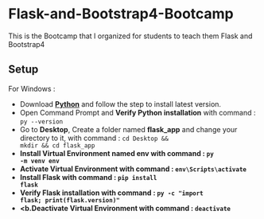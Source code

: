 # Flask-and-Bootstrap4-Bootcamp
This is the Bootcamp that I organized for students to teach them Flask and Bootstrap4

## Setup
For Windows : 
- Download <b><a href="https://www.python.org/downloads/">Python</a></b> and follow the step to install latest version.
- Open Command Prompt and <b>Verify Python installation</b> with command : <code>py --version</code>
- Go to <b>Desktop</b>, Create a folder named <b>flask_app</b> and change your directory to it, with command : <code>cd Desktop && mkdir && cd flask_app</code>
- <b>Install Virtual Environment<b> named env with command : <code>py -m venv env</code>
- <b>Activate Virtual Environment</b> with command : <code>env\Scripts\activate</code>
- <b>Install Flask</b> with command : <code>pip install flask</code>
- <b>Verify Flask installation</b> with command : <code>py -c "import flask; print(flask.__version__)"</code>
- <b.Deactivate Virtual Environment</b> with command : <code>deactivate</code>
